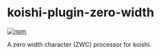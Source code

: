 # koishi-plugin-zero-width

[![npm](https://img.shields.io/npm/v/koishi-plugin-zero-width?style=flat-square)](https://www.npmjs.com/package/koishi-plugin-zero-width)

A zero width character (ZWC) processor for koishi.
